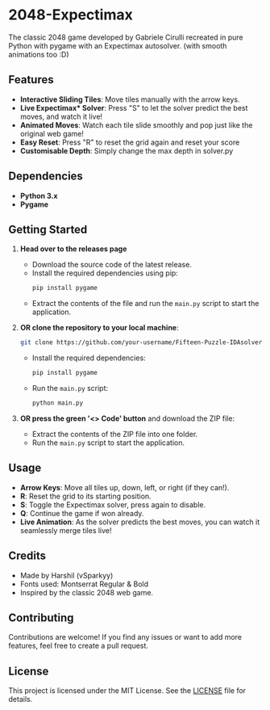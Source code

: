 # 2048-Expectimax
The classic 2048 game developed by Gabriele Cirulli recreated in pure Python with pygame with an Expectimax autosolver. (with smooth animations too :D)

## Features

- **Interactive Sliding Tiles**: Move tiles manually with the arrow keys.
- **Live Expectimax\* Solver**: Press "S" to let the solver predict the best moves, and watch it live!
- **Animated Moves**: Watch each tile slide smoothly and pop just like the original web game!
- **Easy Reset**: Press "R" to reset the grid again and reset your score
- **Customisable Depth**: Simply change the max depth in solver.py

## Dependencies

- **Python 3.x**
- **Pygame**

## Getting Started

1. **Head over to the releases page**  
   - Download the source code of the latest release.  
   - Install the required dependencies using pip:
     ```bash
     pip install pygame
     ```
   - Extract the contents of the file and run the `main.py` script to start the application.

2. **OR clone the repository to your local machine**:
   ```bash
   git clone https://github.com/your-username/Fifteen-Puzzle-IDAsolver.git
   ```
   - Install the required dependencies:
     ```bash
     pip install pygame
     ```
   - Run the `main.py` script:
     ```bash
     python main.py
     ```

3. **OR press the green '<> Code' button** and download the ZIP file:
   - Extract the contents of the ZIP file into one folder.
   - Run the `main.py` script to start the application.

## Usage

- **Arrow Keys**: Move all tiles up, down, left, or right (if they can!).
- **R**: Reset the grid to its starting position.
- **S**: Toggle the Expectimax solver, press again to disable.
- **Q**: Continue the game if won already. 
- **Live Animation**: As the solver predicts the best moves, you can watch it seamlessly merge tiles live!

## Credits

- Made by Harshil (vSparkyy)
- Fonts used: Montserrat Regular & Bold
- Inspired by the classic 2048 web game.

## Contributing

Contributions are welcome! If you find any issues or want to add more features, feel free to create a pull request.

## License

This project is licensed under the MIT License. See the [LICENSE](LICENSE) file for details.
